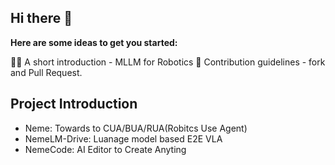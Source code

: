 ## Hi there 👋


**Here are some ideas to get you started:**

🙋‍♀️ A short introduction - MLLM for Robotics
🌈 Contribution guidelines - fork and Pull Request.


## Project Introduction

- Neme: Towards to CUA/BUA/RUA(Robitcs Use Agent)
- NemeLM-Drive: Luanage model based E2E VLA
- NemeCode: AI Editor to Create Anyting
